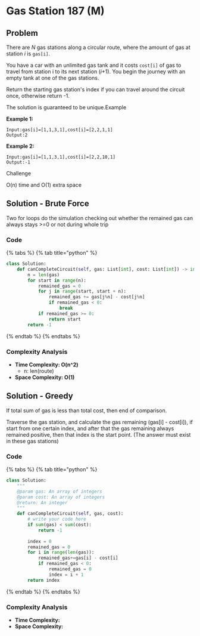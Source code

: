 # Gas Station 187 \(M\)

## Problem

There are _N_ gas stations along a circular route, where the amount of gas at station _i_ is `gas[i]`.

You have a car with an unlimited gas tank and it costs `cost[i]` of gas to travel from station i to its next station \(_i_+1\). You begin the journey with an empty tank at one of the gas stations.

Return the starting gas station's index if you can travel around the circuit once, otherwise return -1.

The solution is guaranteed to be unique.Example

**Example 1:**

```text
Input:gas[i]=[1,1,3,1],cost[i]=[2,2,1,1]
Output:2
```

**Example 2:**

```text
Input:gas[i]=[1,1,3,1],cost[i]=[2,2,10,1]
Output:-1
```

Challenge

O\(n\) time and O\(1\) extra space

## Solution - Brute Force

Two for loops do the simulation checking out whether the remained gas can always stays &gt;=0 or not during whole trip

### Code

{% tabs %}
{% tab title="python" %}
```python
class Solution:
    def canCompleteCircuit(self, gas: List[int], cost: List[int]) -> int:
        n = len(gas)
        for start in range(n):
            remained_gas = 0
            for j in range(start, start + n):
                remained_gas += gas[j%n] - cost[j%n]
                if remained_gas < 0:
                    break
            if remained_gas >= 0:
                return start
        return -1
```
{% endtab %}
{% endtabs %}

### Complexity Analysis

* **Time Complexity: O\(n^2\)**
  * n: len\(route\)
* **Space Complexity: O\(1\)**

## Solution - Greedy

If total sum of gas is less than total cost, then end of comparison. 

Traverse the gas station, and calculate the gas remaining \(gas\[i\] - cost\[i\]\), if start from one certain index, and after that the gas remaining always remained positive, then that index is the start point. \(The answer must exist in these gas stations\)

### Code

{% tabs %}
{% tab title="python" %}
```python
class Solution:
    """
    @param gas: An array of integers
    @param cost: An array of integers
    @return: An integer
    """
    def canCompleteCircuit(self, gas, cost):
        # write your code here
        if sum(gas) < sum(cost):
            return -1
        
        index = 0
        remained_gas = 0
        for i in range(len(gas)):
            remained_gas+=gas[i] - cost[i]
            if remained_gas < 0:
                remained_gas = 0
                index = i + 1
        return index
```
{% endtab %}
{% endtabs %}

### Complexity Analysis

* **Time Complexity:**
* **Space Complexity:**


